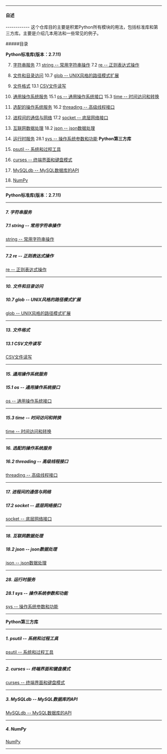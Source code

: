 ------------
<h4 id = 'CV'>自述</h4>
------------
这个仓库目的主要是积累Python所有模块的用法，包括标准库和第三方库。主要是介绍几本用法和一些常见的例子。

#####目录

**Python标准库(版本：2.7.11)**

7. [字符串服务](#c7)
  7.1 [string -- 常用字符串操作](#c7.1)
  7.2 [re -- 正则表达式操作](#c7.2)
10. [文件和目录访问](#c10)
  10.7 [glob -- UNIX风格的路径模式扩展](#c10.7)
13. [文件格式](#c13)
  13.1 [CSV文件读写](#c13.1)
15. [通用操作系统服务](#c15)
  15.1 [os -- 通用操作系统接口](#c15.1)
  15.3 [time -- 时间访问和转换](#c15.3)
16. [选配的操作系统服务](#c16)
  16.2 [threading -- 高级线程接口](#c16.2)
17. [进程间的通信与网络](#c17)
  17.2 [socket -- 底层网络接口](#c17.2)
18. [互联网数据处理](#c18)
  18.2 [json -- json数据处理](#c18.2)
28. [运行时服务](#c28)
  28.1 [sys -- 操作系统参数和功能](#c28.1)
**Python第三方库**

1. [psutil -- 系统和过程工具](#cc1)
2. [curses -- 终端界面和键盘模式](#cc2)
3. [MySQLdb -- MySQL数据库的API](#cc3)
4. [NumPy](#cc4)

-------------------
**Python标准库(版本：2.7.11)**

-------------------

<h5 id = 'c7'>7. 字符串服务</h5>

<h5 id = 'c7.1'>7.1 string -- 常用字符串操作</h5>

[string -- 常用字符串操作](https://github.com/AJKipper/PythonModule/tree/master/string)

---------------

<h5 id = 'c7.2'>7.2 re -- 正则表达式操作</h5>

[re -- 正则表达式操作](https://github.com/AJKipper/PythonModule/tree/master/re)

---------------

<h5 id = 'c10'>10. 文件和目录访问</h5>

<h5 id = 'c10.7'>10.7 glob -- UNIX风格的路径模式扩展</h5>

[glob -- UNIX风格的路径模式扩展](https://github.com/AJKipper/PythonModule/tree/master/glob)

---------------

<h5 id = 'c13'>13. 文件格式</h5>

<h5 id = 'c13.1'>13.1 CSV文件读写</h5>

[CSV文件读写](https://github.com/AJKipper/PythonModule/tree/master/csv)

---------------

<h5 id = 'c15'>15. 通用操作系统服务</h5>

<h5 id = 'c15.1'>15.1 os -- 通用操作系统接口</h5>

[os -- 通用操作系统接口](https://github.com/AJKipper/PythonModule/tree/master/os)

---------------

<h5 id = 'c15.3'>15.3 time -- 时间访问和转换</h5>

[time -- 时间访问和转换](https://github.com/AJKipper/PythonModule/tree/master/time)

---------------

<h5 id = 'c16'>16. 选配的操作系统服务</h5>

<h5 id = 'c16.2'>16.2 threading -- 高级线程接口</h5>

[threading -- 高级线程接口](https://github.com/AJKipper/PythonModule/tree/master/threading)

---------------

<h5 id = 'c17'>17. 进程间的通信与网络</h5>

<h5 id = 'c17.2'>17.2 socket -- 底层网络接口</h5>

[socket -- 底层网络接口](https://github.com/AJKipper/PythonModule/tree/master/socket)

---------------

<h5 id = 'c18'>18. 互联网数据处理</h5>

<h5 id = 'c18.2'>18.2 json -- json数据处理</h5>

[json -- json数据处理](https://github.com/AJKipper/PythonModule/tree/master/json)

-----------------

<h5 id = 'c28'>28. 运行时服务</h5>

<h5 id = 'c28.1'>28.1 sys -- 操作系统参数和功能</h5>


[sys -- 操作系统参数和功能](https://github.com/AJKipper/PythonModule/tree/master/sys)

---------------
**Python第三方库**

---------------

<h5 id = 'cc1'>1. psutil -- 系统和过程工具</h5>

[psutil -- 系统和过程工具](https://github.com/AJKipper/PythonModule/tree/master/psutil)

---------------

<h5 id = 'cc2'>2. curses -- 终端界面和键盘模式</h5>

[curses -- 终端界面和键盘模式](https://github.com/AJKipper/PythonModule/tree/master/curses)

---------------

<h5 id = 'cc3'>3. MySQLdb -- MySQL数据库的API</h5>

[MySQLdb -- MySQL数据库的API](https://github.com/AJKipper/PythonModule/tree/master/MySQLdb)

----------------

<h5 id = 'cc4'>4. NumPy</h5>

[NumPy](https://github.com/AJKipper/PythonModule/tree/master/NumPy)

----------------